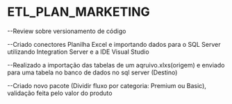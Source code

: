 # ETL_PLAN_MARKETING

--Review sobre versionamento de código

--Criado conectores Planilha Excel e importando dados para o SQL Server utilizando Integration Server e a IDE Visual Studio

--Realizado a importação das tabelas de um aqruivo.xlxs(origem) e enviado para uma tabela no banco de dados no sql server (Destino)

--Criado novo pacote (Dividir fluxo por categoria: Premium ou Basic), validação feita pelo valor do produto

